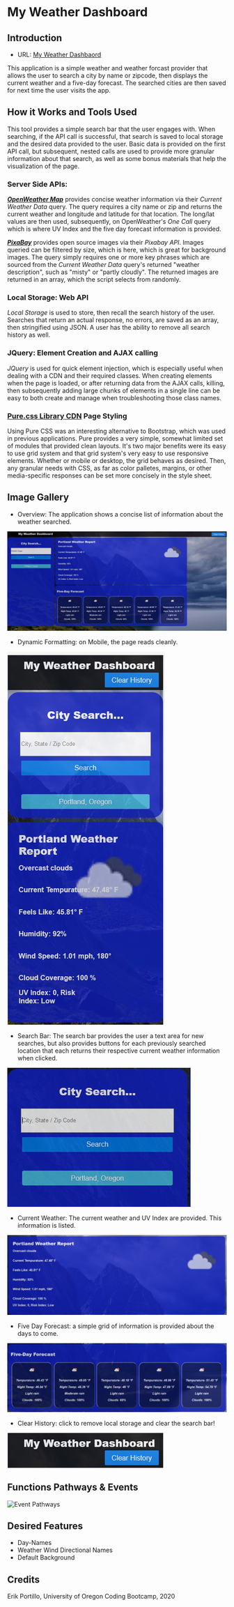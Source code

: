 # My Weather Dashboard

## Introduction

* URL: [My Weather Dashbaord](https://rasputinforever.github.io/My-Weather-Dashboard/)

This application is a simple weather and weather forcast provider that allows the user to search a city by name or zipcode, then displays the current weather and a five-day forecast. The searched cities are then saved for next time the user visits the app.

## How it Works and Tools Used

This tool provides a simple search bar that the user engages with. When searching, if the API call is successful, that search is saved to local storage and the desired data provided to the user. Basic data is provided on the first API call, but subsequent, nested calls are used to provide more granular information about that search, as well as some bonus materials that help the visualization of the page.

### Server Side APIs:

___**[OpenWeather Map](https://openweathermap.org/)**___ provides concise weather information via their *Current Weather Data* query. The query requires a city name or zip and returns the current weather and longitude and latitude for that location. The long/lat values are then used, subsequently, on OpenWeather's *One Call* query which is where UV Index and the five day forecast information is provided.

___**[PixaBay](https://pixabay.com/)**___ provides open source images via their *Pixabay API*. Images queried can be filtered by size, which is here, which is great for background images. The query simply requires one or more key phrases which are sourced from the *Current Weather Data* query's returned "weather description", such as "misty" or "partly cloudly". The returned images are returned in an array, which the script selects from randomly.

### Local Storage: Web API
*Local Storage* is used to store, then recall the search history of the user. Searches that return an actual response, no errors, are saved as an array, then stringified using JSON. A user has the ability to remove all search history as well.

### JQuery: Element Creation and AJAX calling
*JQuery* is used for quick element injection, which is especially useful when dealing with a CDN and their required classes. When creating elements when the page is loaded, or after returning data from the AJAX calls, killing, then subsequently adding large chunks of elements in a single line can be easy to both create and manage when troubleshooting those class names.

### [Pure.css Library CDN](https://purecss.io/) Page Styling
Using Pure CSS was an interesting alternative to Bootstrap, which was used in previous applications. Pure provides a very simple, somewhat limited set of modules that provided clean layouts. It's two major benefits were its easy to use grid system and that grid system's very easy to use responsive elements. Whether or mobile or desktop, the grid behaves as desired. Then, any granular needs with CSS, as far as color palletes, margins, or other media-specific responses can be set more concisely in the style sheet.

## Image Gallery

* Overview: The application shows a concise list of information about the weather searched.

![Page Overview](Assets/images/overview.PNG)

* Dynamic Formatting: on Mobile, the page reads cleanly.

![Search Bar](Assets/images/overview_mobile.PNG)

* Search Bar: The search bar provides the user a text area for new searches, but also provides buttons for each previously searched location that each returns their respective current weather information when clicked.

![Search Bar](Assets/images/search_bar.PNG)

* Current Weather: The current weather and UV Index are provided. This information is listed.

![Current Weather](Assets/images/current_weather.PNG)

* Five Day Forecast: a simple grid of information is provided about the days to come.

![Five Day Forecast](Assets/images/five_day.PNG)

* Clear History: click to remove local storage and clear the search bar!

![Delete History](Assets/images/delete_history.PNG)

## Functions Pathways & Events

![Event Pathways](Assets/images/function_pathway.PNG)

## Desired Features 

* Day-Names
* Weather Wind Directional Names
* Default Background

## Credits

Erik Portillo, University of Oregon Coding Bootcamp, 2020